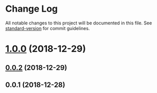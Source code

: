 # Change Log

All notable changes to this project will be documented in this file. See [standard-version](https://github.com/conventional-changelog/standard-version) for commit guidelines.

<a name="1.0.0"></a>
# [1.0.0](https://github.com/digital-garage-to/angular-tslint-rules/compare/v0.0.2...v1.0.0) (2018-12-29)



<a name="0.0.2"></a>
## [0.0.2](https://github.com/digital-garage-to/angular-tslint-rules/compare/v0.0.1...v0.0.2) (2018-12-29)



<a name="0.0.1"></a>
## 0.0.1 (2018-12-28)
